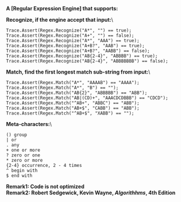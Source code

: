 


**A [Regular Expression Engine] that supports:**

**Recognize, if the engine accept that input:**\

    Trace.Assert(Regex.Recognize("A*", "") == true);
    Trace.Assert(Regex.Recognize("A+", "") == false);
    Trace.Assert(Regex.Recognize("A*", "AAA") == true);
    Trace.Assert(Regex.Recognize("A+B?", "AAB") == true);
    Trace.Assert(Regex.Recognize("A+B?", "AABB") == false);
    Trace.Assert(Regex.Recognize("AB{2-4}", "ABBBB") == true);
    Trace.Assert(Regex.Recognize("AB{2-4}", "ABBBBBBB") == false);

**Match, find the first longest match sub-string from input:**\

    Trace.Assert(Regex.Match("A*", "AAAAB") == "AAAA");
    Trace.Assert(Regex.Match("A*", "B") == "");
    Trace.Assert(Regex.Match("AB{2}", "ABBBBB") == "ABB");
    Trace.Assert(Regex.Match("AB|(CD)+", "AAACDCDBBB") == "CDCD");
    Trace.Assert(Regex.Match("^AB+", "ABBC") == "ABB");
    Trace.Assert(Regex.Match("AB+$", "CABB") == "ABB");
    Trace.Assert(Regex.Match("^AB+$", "XABB") == "");

**Meta-characters:**\

    () group
    | or
    . any
    + one or more
    ? zero or one
    * zero or more
    {2-4} occurrence, 2 - 4 times
    ^ begin with
    $ end with


**Remark1: Code is not optimized**\
**Remark2: Robert Sedgewick, Kevin Wayne, *Algorithhms*, 4th Edition**
